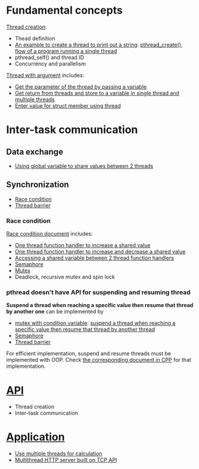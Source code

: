 # Fundamental concepts
[Thread creation](Documents/Thread%20creation.md):
* Thead definition
* [An example to create a thread to print out a string](): [pthread_create()](Documents/Thread%20creation.md#pthread_create), [flow of a program running a single thread](Documents/Thread%20creation.md#programs-flow)
* pthread_self() and thread ID
* Concurrency and parallelism

[Thread with argument](Documents/Thread%20with%20argument.md) includes:
* [Get the parameter of the thread by passing a variable](https://github.com/TranPhucVinh/C/blob/master/Physical%20layer/Thread/Fundamental%20concepts%20examples.md#get-the-parameter-of-the-thread-by-passing-a-variable)
* [Get return from threads and store to a variable in single thread and multiple threads](https://github.com/TranPhucVinh/C/blob/master/Physical%20layer/Thread/Fundamental%20concepts%20examples.md#get-return-from-threads-and-store-to-a-variable)
* [Enter value for struct member using thread](https://github.com/TranPhucVinh/C/blob/master/Physical%20layer/Thread/Fundamental%20concepts%20examples.md#enter-value-for-struct-member-using-thread)

# Inter-task communication
## Data exchange
* [Using global variable to share values between 2 threads](src/share_global_variables_between_2_threads.c)
## Synchronization
* [Race condition](Race%20condition)
* [Thread barrier](Thread%20barrier.md)
### Race condition
[Race condition document](Race%20condition) includes:
* [One thread function handler to increase a shared value](Documents/Race%20condition.md#one-thread-function-handler-to-increase-a-shared-value)
* [One thread function handler to increase and decrease a shared value](Race%20condition/README.md#one-thread-function-handler-to-increase-and-decrease-a-shared-value)
* [Accessing a shared variable between 2 thread function handlers](Race%20condition/README.md#accessing-a-shared-variable-between-2-thread-function-handlers)
* [Semaphore](Documents/Semaphore.md)
* [Mutex](Documents/Mutex.md)
* Deadlock, recursive mutex and spin lock
### pthread doesn't have API for suspending and resuming thread

**Suspend a thread when reaching a specific value then resume that thread by another one** can be implemented by
* [mutex with condition variable](Documents/Mutex.md): [suspend a thread when reaching a specific value then resume that thread by another thread](src/suspend_and_resume_threads_by_mutex_and_cond.c)
* [Semaphore](https://github.com/TranPhucVinh/C/blob/master/Physical%20layer/Thread/src/suspend_and_resume_threads_by_semaphore.c)
* [Thread barrier](src/suspend_and_resume_threads_by_thread_barrier.c)

For efficient implementation, suspend and resume threads must be implemented with OOP. Check [the corresponding document in CPP](https://github.com/TranPhucVinh/Cplusplus/tree/master/Physical%20layer/Thread#suspend-and-resume-threads) for that implementation.

# [API](API)
* Thread creation
* Inter-task communication
# [Application](Documents/Application.md)
* [Use multiple threads for calculation]()
* [Multithread HTTP server built on TCP API]()
